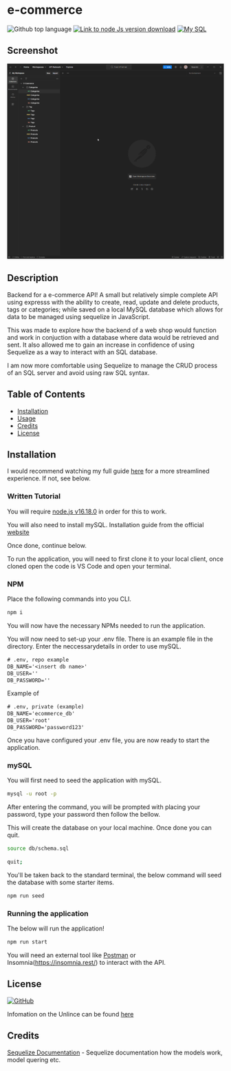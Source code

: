 # e-commerce

![Github top language](https://img.shields.io/github/languages/top/JackStockwell/e-commerce)
[![Link to node Js version download](https://img.shields.io/badge/node-v16.18.0-green)](https://nodejs.org/download/release/latest-v16.x/)
[![My SQL](https://img.shields.io/badge/dynamic/json?url=https%3A%2F%2Fraw.githubusercontent.com%2FJackStockwell%2Femployee-tracker%2Fmain%2Fpackage.json&query=%24.dependencies.mysql&label=mySQL)
](https://www.npmjs.com/package/mysql)


## Screenshot

![GIF of the app being used on Postman](./misc/assets/GET_requests.gif)

## Description

Backend for a e-commerce API! A small but relatively simple complete API using expresss with the ability to create, read, update and delete products, tags or categories; while saved on a local MySQL database which allows for data to be managed using sequelize in JavaScript.

This was made to explore how the backend of a web shop would function and work in conjuction with a database where data would be retrieved and sent. It also allowed me to gain an increase in confidence of using Sequelize as a way to interact with an SQL database.

I am now more comfortable using Sequelize to manage the CRUD process of an SQL server and avoid using raw SQL syntax. 

## Table of Contents

- [Installation](#installation)
- [Usage](#usage)
- [Credits](#credits)
- [License](#license)

## Installation 

I would recommend watching my full guide [here](https://drive.google.com/file/d/1BGE3OoJyaMvSWbGLt0-vWxaRH8toKYov/view) for a more streamlined experience. If not, see below.

### Written Tutorial

You will require [node.js v16.18.0](https://nodejs.org/download/release/latest-v16.x/) in order for this to work.

You will also need to install mySQL. Installation guide from the official [website](https://dev.mysql.com/doc/mysql-installation-excerpt/8.0/en/windows-install-archive.html)

Once done, continue below.

To run the application, you will need to first clone it to your local client, once cloned open the code is VS Code and open your terminal. 

### NPM

Place the following commands into you CLI.

```sh
npm i
```

You will now have the necessary NPMs needed to run the application.

You will now need to set-up your .env file. There is an example file in the directory. Enter the neccessarydetails in order to use mySQL.
 
```dosini
# .env, repo example
DB_NAME='<insert db name>'
DB_USER=''
DB_PASSWORD=''
```

Example of  

```dosini
# .env, private (example)
DB_NAME='ecommerce_db'
DB_USER='root'
DB_PASSWORD='password123'
```

Once you have configured your .env file, you are now ready to start the application.

### mySQL

You will first need to seed the application with mySQL.

```sh
mysql -u root -p
```

After entering the command, you will be prompted with placing your password, type your password then follow the bellow.

This will create the database on your local machine. Once done you can quit.

```sh
source db/schema.sql
```

```sh
quit;
```

You'll be taken back to the standard terminal, the below command will seed the database with some starter items.

```sh
npm run seed
```

### Running the application

The below will run the application!

```sh
npm run start
```

You will need an external tool like [Postman](https://www.postman.com/) or Insomnia(https://insomnia.rest/) to interact with the API.

## License

[![GitHub](https://img.shields.io/github/license/JackStockwell/employee-tracker)](https://unlicense.org/)

Infomation on the Unlince can be found [here](https://unlicense.org/)

## Credits

[Sequelize Documentation](https://sequelize.org/docs/v6/core-concepts/model-querying-basics/) - Sequelize documentation how the models work, model quering etc.